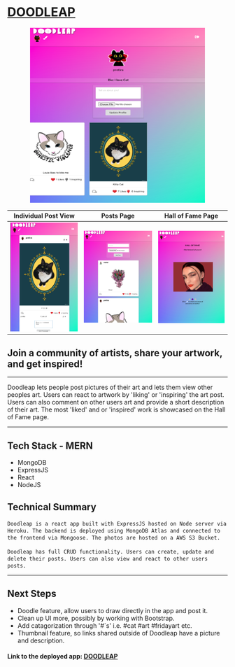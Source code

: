 # [DOODLEAP](https://doodleap.herokuapp.com/) 
<p align="center">
<img width="400" height="400" src="build/static/media/app_screenshot.png">
</p>

Individual Post View            |  Posts Page         |        Hall of Fame Page
:-------------------------:|:-------------------------:|:-------------------------:
![doodleleap](build/static/media/app_screenshot2.png) |  ![doodleleap](build/static/media/app_screenshot3.png) | ![doodleleap](build/static/media/app_screenshot4.png)
## Join a community of artists, share your artwork, and get inspired!
---

Doodleap lets people post pictures of their art and lets them view other peoples art. 
Users can react to artwork by 'liking' or 'inspiring' the art post. Users can also 
comment on other users art and provide a short description of their art. The most 
'liked' and or 'inspired' work is showcased on the Hall of Fame page.

---
## Tech Stack - MERN
- MongoDB
- ExpressJS
- React
- NodeJS

## Technical Summary
```
Doodleap is a react app built with ExpressJS hosted on Node server via Heroku. The backend is deployed using MongoDB Atlas and connected to the frontend via Mongoose. The photos are hosted on a AWS S3 Bucket.

Doodleap has full CRUD functionality. Users can create, update and delete their posts. Users can also view and react to other users posts.
```
---
## Next Steps
- Doodle feature, allow users to draw directly in the app and post it.
- Clean up UI more, possibly by working with Bootstrap.
- Add catagorization through '#`s' i.e. #cat #art #fridayart etc.
- Thumbnail feature, so links shared outside of Doodleap have a picture and description.


#### Link to the deployed app: [DOODLEAP](https://doodleap.herokuapp.com/) 